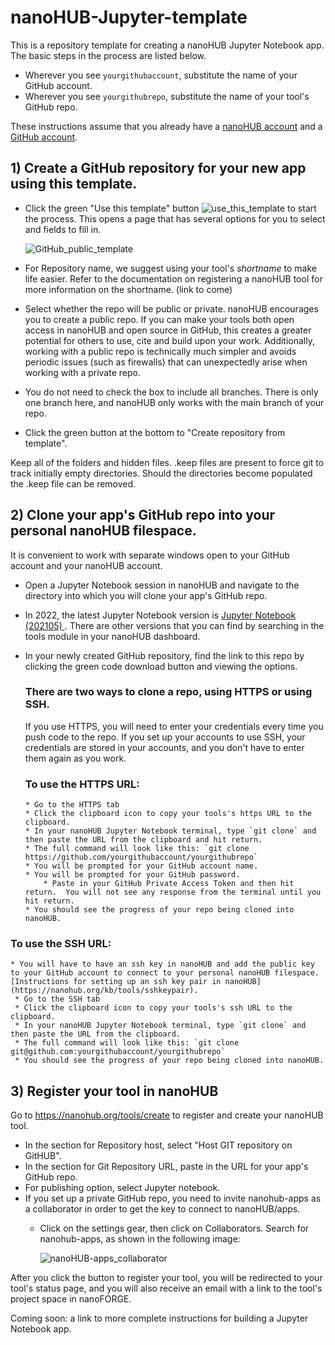 # nanoHUB-Jupyter-template
This is a repository template for creating a nanoHUB Jupyter Notebook app.  The basic steps in the process are listed below. 

* Wherever you see `yourgithubaccount`, substitute the name of your GitHub account.  
* Wherever you see `yourgithubrepo`, substitute the name of your tool's GitHub repo.  

These instructions assume that you already have a [nanoHUB account](https://nanohub.org/) and a [GitHub account](https://github.com/).

## 1) Create a GitHub repository for your new app using this template.
* Click the green "Use this template" button ![use_this_template](https://user-images.githubusercontent.com/35706811/193605808-f8e68353-bdf4-46ef-949d-4f3ea1f4c9ca.png) to start the process. This opens a page that has several options for you to select and fields to fill in.

  ![GitHub_public_template](https://user-images.githubusercontent.com/35706811/193608966-c6ccad77-6af3-4031-9a8f-98b6246049d0.png)

* For Repository name, we suggest using your tool's *shortname* to make life easier.  Refer to the documentation on registering a nanoHUB tool for more information on the shortname. (link to come) 
* Select whether the repo will be public or private. 
     nanoHUB encourages you to create a public repo. 
     If you can make your tools both open access in nanoHUB and open source in GitHub, this creates a greater potential for others to use, cite and build upon your work. 
     Additionally, working with a public repo is technically much simpler and avoids periodic issues (such as firewalls) that can unexpectedly arise when working with a private repo.
* You do not need to check the box to include all branches. There is only one branch here, and nanoHUB only works with the main branch of your repo.
* Click the green button at the bottom to "Create repository from template".

Keep all of the folders and hidden files.  .keep files are present to force git to track initially empty directories. Should the directories become populated the .keep file can be removed.

## 2) Clone your app's GitHub repo into your personal nanoHUB filespace.
It is convenient to work with separate windows open to your GitHub account and your nanoHUB account.
* Open a Jupyter Notebook session in nanoHUB and navigate to the directory into which you will clone your app's GitHub repo.
* In 2022, the latest Jupyter Notebook version is [Jupyter Notebook (202105) ](https://nanohub.org/tools/jupyter70). There are other versions that you can find by searching in the tools module in your nanoHUB dashboard.
* In your newly created GitHub repository, find the link to this repo by clicking the green code download button and viewing the options.  

  ### There are two ways to clone a repo, using HTTPS or using SSH.  
  If you use HTTPS, you will need to enter your credentials every time you push code to the repo.  If you set up your accounts to use SSH, your credentials are stored in your accounts, and you don't have to enter them again as you work.
  
  ### To use the HTTPS URL:  
      * Go to the HTTPS tab
      * Click the clipboard icon to copy your tools's https URL to the clipboard.
      * In your nanoHUB Jupyter Notebook terminal, type `git clone` and then paste the URL from the clipboard and hit return.
      * The full command will look like this: `git clone https://github.com/yourgithubaccount/yourgithubrepo`
      * You will be prompted for your GitHub account name.
      * You will be prompted for your GitHub password.  
          * Paste in your GitHub Private Access Token and then hit return.  You will not see any response from the terminal until you hit return.
      * You should see the progress of your repo being cloned into nanoHUB. 

 ### To use the SSH URL: 
    * You will have to have an ssh key in nanoHUB and add the public key to your GitHub account to connect to your personal nanoHUB filespace. [Instructions for setting up an ssh key pair in nanoHUB](https://nanohub.org/kb/tools/sshkeypair).
     * Go to the SSH tab
     * Click the clipboard icon to copy your tools's ssh URL to the clipboard.
     * In your nanoHUB Jupyter Notebook terminal, type `git clone` and then paste the URL from the clipboard.  
     * The full command will look like this: `git clone git@github.com:yourgithubaccount/yourgithubrepo`
     * You should see the progress of your repo being cloned into nanoHUB. 

## 3) Register your tool in nanoHUB
Go to https://nanohub.org/tools/create to register and create your nanoHUB tool.
* In the section for Repository host, select "Host GIT repository on GitHUB".
* In the section for Git Repository URL, paste in the URL for your app's GitHub repo.
* For publishing option, select Jupyter notebook.
* If you set up a private GitHub repo, you need to invite nanohub-apps as a collaborator in order to get the key to connect to nanoHUB/apps.
  * Click on the settings gear, then click on Collaborators.  Search for nanohub-apps, as shown in the following image:

      ![nanoHUB-apps_collaborator](https://user-images.githubusercontent.com/35706811/193604665-bee75798-3029-4a18-8df0-3777d166ea38.png)


After you click the button to register your tool, you will be redirected to your tool's status page, and you will also receive an email with a link to the tool's project space in nanoFORGE.

Coming soon: a link to more complete instructions for building a Jupyter Notebook app.
